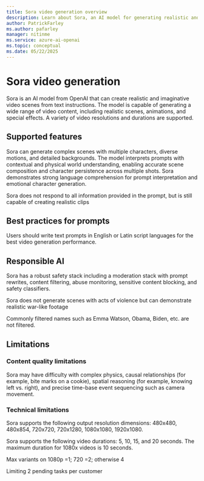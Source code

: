 ```yaml
---
title: Sora video generation overview
description: Learn about Sora, an AI model for generating realistic and imaginative video scenes from text instructions, including safety, limitations, and supported features.
author: PatrickFarley
ms.author: pafarley
manager: nitinme
ms.service: azure-ai-openai
ms.topic: conceptual
ms.date: 05/22/2025
---
```


# Sora video generation

Sora is an AI model from OpenAI that can create realistic and imaginative video scenes from text instructions. The model is capable of generating a wide range of video content, including realistic scenes, animations, and special effects. A variety of video resolutions and durations are supported.

## Supported features

Sora can generate complex scenes with multiple characters, diverse motions, and detailed backgrounds. The model interprets prompts with contextual and physical world understanding, enabling accurate scene composition and character persistence across multiple shots. Sora demonstrates strong language comprehension for prompt interpretation and emotional character generation. 





Sora does not respond to all information provided in the prompt, but is still capable of creating realistic clips  
## Best practices for prompts

Users should write text prompts in English or Latin script languages for the best video generation performance.  





## Responsible AI

Sora has a robust safety stack including a moderation stack with prompt rewrites, content filtering, abuse monitoring, sensitive content blocking, and safety classifiers.

Sora does not generate scenes with acts of violence but can demonstrate realistic war-like footage  

Commonly filtered names such as Emma Watson, Obama, Biden, etc. are not filtered.

## Limitations

### Content quality limitations

Sora may have difficulty with complex physics, causal relationships (for example, bite marks on a cookie), spatial reasoning (for example, knowing left vs. right), and precise time-base event sequencing such as camera movement.

### Technical limitations

Sora supports the following output resolution dimensions: 480x480, 480x854, 720x720, 720x1280, 1080x1080, 1920x1080. 

Sora supports the following video durations: 5, 10, 15, and 20 seconds. The maximum duration for 1080x videos is 10 seconds.


Max variants on 1080p =1; 720 =2; otherwise 4  

Limiting 2 pending tasks per customer  